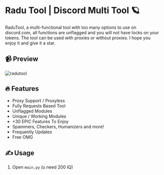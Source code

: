 # Radu Tool | Discord Multi Tool 🪐
RaduTool, a multi-functional tool with too many options to use on discord.com, all functions are unflagged and you will not have locks on your tokens. The tool can be used with proxies or without proxies. I hope you enjoy it and give it a star.

## 📹 Preview

![radutool](https://github.com/H4cK3dR4Du/Discord-Token-Generator/assets/118562174/147f4d0f-7f2d-4d5f-b765-f4c02568b6a9)

## 🔥 Features
- Proxy Support / Proxyless
- Fully Requests Based Tool
- Unflagged Modules
- Unique / Working Modules
- +30 EPIC Features To Enjoy
- Spammers, Checkers, Humanizers and more!
- Frequently Updates
- Free OMG

## ✍️ Usage
1. Open `main.py` (u need 200 IQ)
 
